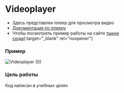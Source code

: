 # Videoplayer

- Здесь представлен плеер для просмотра видео
- [Документация по плееру](https://github.com/devmanorg/video-player-jslib)
- Чтобы посмотреть пример работы на сайте [тыкни сюда](https://celtuzed.github.io/Videoplayer/){:target="_blank" rel="noopener"}

### Пример

![Videoplayer (0)](https://user-images.githubusercontent.com/76615478/201974612-cc62fa85-3b52-4024-98fe-964347fba7bb.gif)

### Цель работы

Код написан в учебных целях 